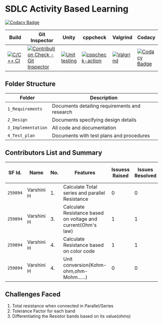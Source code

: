 # **SDLC Activity Based Learning**


[![Codacy Badge](https://app.codacy.com/project/badge/Grade/0c7db374168148b4b88b78dcc387597d)](https://www.codacy.com/gh/259894/MyFirstProject/dashboard?utm_source=github.com&amp;utm_medium=referral&amp;utm_content=259894/MyFirstProject&amp;utm_campaign=Badge_Grade)

Build | Git Inspector | Unity | cppcheck|Valgrind|Codacy|
------|----------|----|---|------|--------|
|[![C/C++ CI](https://github.com/259894/MyFirstProject/actions/workflows/c-build.yml/badge.svg)](https://github.com/259894/MyFirstProject/actions/workflows/c-build.yml)|[![Contribution Check - Git Inspector](https://github.com/259894/MyFirstProject/actions/workflows/gitinspector.yml/badge.svg)](https://github.com/259894/MyFirstProject/actions/workflows/gitinspector.yml)  |  [![Unit testing](https://github.com/259894/MyFirstProject/actions/workflows/unit-test.yml/badge.svg)](https://github.com/259894/MyFirstProject/actions/workflows/unit-test.yml) |[![cppcheck-action](https://github.com/259894/MyFirstProject/actions/workflows/cppcheck.yml/badge.svg)](https://github.com/259894/MyFirstProject/actions/workflows/cppcheck.yml) |  [![Valgrind](https://github.com/259894/MyFirstProject/actions/workflows/Valgrind.yml/badge.svg)](https://github.com/259894/MyFirstProject/actions/workflows/Valgrind.yml) |[![Codacy Badge](https://app.codacy.com/project/badge/Grade/0c7db374168148b4b88b78dcc387597d)](https://www.codacy.com/gh/259894/MyFirstProject/dashboard?utm_source=github.com&amp;utm_medium=referral&amp;utm_content=259894/MyFirstProject&amp;utm_campaign=Badge_Grade)

## Folder Structure

Folder             | Description
-------------------| -----------------------------------------
`1_Requirements`   | Documents detailing requirements and research
`2_Design`         | Documents specifying design details
`3_Implementation` | All code and documentation
`4_Test_plan`      | Documents with test plans and procedures

## Contributors List and Summary

SF Id. |  Name                  | No.  |  Features                          | Issuess Raised |Issues Resolved|No Test Cases|Test Case Pass
-------|------------------------|------|------------------------------------|----------------|---------------|-------------|--------------
`259894` | Varshini H         |1.    |Calculate Total series and parallel Resistance   |  0            |  0         | 7          | 7 
`259894` | Varshini H              |3.    |Calculate Resistance based on voltage and current(Ohm's law) |  1            |  1          | 3          | 3    
`259894` | Varshini H              |4.    |Calculate Resistance based on color code |  1            |  1          | 3         | 3     
`259894` | Varshini H             |4.    |Unit conversion(Kohm-ohm,ohm-Mohm......) |  0            |  0           | 4          | 4    

## Challenges Faced 

1.  Total resistance when connected in Parallel/Series
2.  Tolerance Factor for each band
3.  Differentiating the Resistor bands based on its value(ohms)

